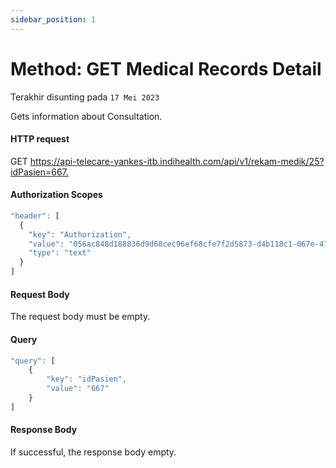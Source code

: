 ```yaml
---
sidebar_position: 1
---
```


# Method: GET Medical Records Detail
Terakhir disunting pada `17 Mei 2023`

Gets information about Consultation.

#### HTTP request

<div class="card mb-5">
  <div class="card-body">
    GET <a href="https://api-telecare-yankes-itb.indihealth.com/api/v1/rekam-medik/25?idPasien=667">https://api-telecare-yankes-itb.indihealth.com/api/v1/rekam-medik/25?idPasien=667.</a>
  </div>
</div>

#### Authorization Scopes

```js
"header": [
  {
    "key": "Authorization",
    "value": "056ac848d188836d9d68cec96ef68cfe7f2d5873-d4b118c1-067e-4799-8feb-11829affb353",
    "type": "text"
  }
]
```
#### Request Body
The request body must be empty.

#### Query

```js
"query": [
	{
		"key": "idPasien",
		"value": "667"
	}
]
```
#### Response Body
If successful, the response body empty.

